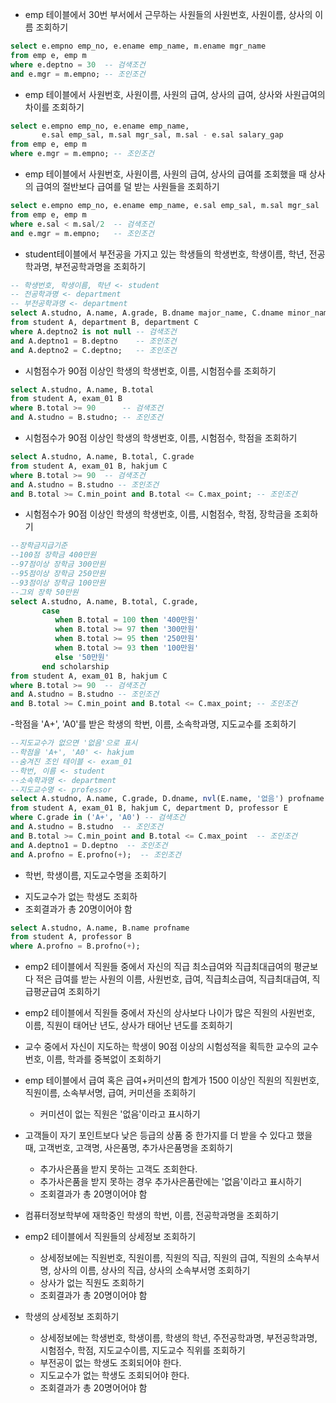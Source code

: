 - emp 테이블에서 30번 부서에서 근무하는 사원들의 사원번호, 사원이름, 상사의 이름 조회하기
```sql
select e.empno emp_no, e.ename emp_name, m.ename mgr_name 
from emp e, emp m 
where e.deptno = 30  -- 검색조건
and e.mgr = m.empno; -- 조인조건 
```

- emp 테이블에서 사원번호, 사원이름, 사원의 급여, 상사의 급여, 상사와 사원급여의 차이를 조회하기
```sql
select e.empno emp_no, e.ename emp_name, 
       e.sal emp_sal, m.sal mgr_sal, m.sal - e.sal salary_gap 
from emp e, emp m 
where e.mgr = m.empno; -- 조인조건
```

- emp 테이블에서 사원번호, 사원이름, 사원의 급여, 상사의 급여를 조회했을 때 상사의 급여의 절반보다 급여를 덜 받는 사원들을 조회하기
```sql
select e.empno emp_no, e.ename emp_name, e.sal emp_sal, m.sal mgr_sal
from emp e, emp m
where e.sal < m.sal/2  -- 검색조건
and e.mgr = m.empno;   -- 조인조건
```

- student테이블에서 부전공을 가지고 있는 학생들의 학생번호, 학생이름, 학년, 전공학과명, 부전공학과명을 조회하기
```sql
-- 학생번호, 학생이름, 학년 <- student
-- 전공학과명 <- department
-- 부전공학과명 <- department
select A.studno, A.name, A.grade, B.dname major_name, C.dname minor_name
from student A, department B, department C 
where A.deptno2 is not null -- 검색조건
and A.deptno1 = B.deptno    -- 조인조건
and A.deptno2 = C.deptno;   -- 조인조건
```
- 시험점수가 90점 이상인 학생의 학생번호, 이름, 시험점수를 조회하기
```sql
select A.studno, A.name, B.total
from student A, exam_01 B 
where B.total >= 90      -- 검색조건
and A.studno = B.studno; -- 조인조건
```

- 시험점수가 90점 이상인 학생의 학생번호, 이름, 시험점수, 학점을 조회하기
```sql
select A.studno, A.name, B.total, C.grade 
from student A, exam_01 B, hakjum C
where B.total >= 90  -- 검색조건
and A.studno = B.studno -- 조인조건
and B.total >= C.min_point and B.total <= C.max_point; -- 조인조건
```

- 시험점수가 90점 이상인 학생의 학생번호, 이름, 시험점수, 학점, 장학금을 조회하기
```sql
--장학금지급기준
--100점 장학금 400만원
--97점이상 장학금 300만원
--95점이상 장학금 250만원
--93점이상 장학금 100만원
--그외 장학 50만원
select A.studno, A.name, B.total, C.grade,
       case 
          when B.total = 100 then '400만원'
          when B.total >= 97 then '300만원'
          when B.total >= 95 then '250만원'
          when B.total >= 93 then '100만원'
          else '50만원'
       end scholarship
from student A, exam_01 B, hakjum C  
where B.total >= 90  -- 검색조건
and A.studno = B.studno -- 조인조건
and B.total >= C.min_point and B.total <= C.max_point; -- 조인조건
```

-학점을 'A+', 'A0'를 받은 학생의 학번, 이름, 소속학과명, 지도교수를 조회하기
```sql
--지도교수가 없으면 '없음'으로 표시
--학점을 'A+', 'A0' <- hakjum
--숨겨진 조인 테이블 <- exam_01
--학번, 이름 <- student
--소속학과명 <- department
--지도교수명 <- professor
select A.studno, A.name, C.grade, D.dname, nvl(E.name, '없음') profname
from student A, exam_01 B, hakjum C, department D, professor E 
where C.grade in ('A+', 'A0') -- 검색조건
and A.studno = B.studno  -- 조인조건
and B.total >= C.min_point and B.total <= C.max_point  -- 조인조건
and A.deptno1 = D.deptno  -- 조인조건 
and A.profno = E.profno(+);  -- 조인조건
```

- 학번, 학생이름, 지도교수명을 조회하기
 + 지도교수가 없는 학생도 조회하
 + 조회결과가 총 20명이어야 함
```sql
select A.studno, A.name, B.name profname
from student A, professor B 
where A.profno = B.profno(+);
```

- emp2 테이블에서 직원들 중에서 자신의 직급 최소급여와 직급최대급여의 평균보다 적은 급여를 받는 사원의 이름, 사원번호, 급여, 직급최소급여, 직급최대급여, 직급평균급여 조회하기

- emp2 테이블에서 직원들 중에서 자신의 상사보다 나이가 많은 직원의 사원번호, 이름, 직원이 태어난 년도, 상사가 태어난 년도를 조회하기

- 교수 중에서 자신이 지도하는 학생이 90점 이상의 시험성적을 획득한 교수의 교수번호, 이름, 학과를 중복없이 조회하기

- emp 테이블에서 급여 혹은 급여+커미션의 합계가 1500 이상인 직원의 직원번호, 직원이름, 소속부서명, 급여, 커미션을 조회하기
  + 커미션이 없는 직원은 '없음'이라고 표시하기

- 고객들이 자기 포인트보다 낮은 등급의 상품 중 한가지를 더 받을 수 있다고 했을 때, 고객번호, 고객명, 사은품명, 추가사은품명을 조회하기
  + 추가사은품을 받지 못하는 고객도 조회한다.
  + 추가사은품을 받지 못하는 경우 추가사은품란에는 '없음'이라고 표시하기
  + 조회결과가 총 20명이어야 함

- 컴퓨터정보학부에 재학중인 학생의 학번, 이름, 전공학과명을 조회하기

- emp2 테이블에서 직원들의 상세정보 조회하기
  + 상세정보에는 직원번호, 직원이름, 직원의 직급, 직원의 급여, 직원의 소속부서명, 상사의 이름, 상사의 직급, 상사의 소속부서명 조회하기
  + 상사가 없는 직원도 조회하기
  + 조회결과가 총 20명이어야 함

- 학생의 상세정보 조회하기
  + 상세정보에는 학생번호, 학생이름, 학생의 학년, 주전공학과명, 부전공학과명, 시험점수, 학점, 지도교수이름, 지도교수 직위를 조회하기
  + 부전공이 없는 학생도 조회되어야 한다.
  + 지도교수가 없는 학생도 조회되어야 한다.
  + 조회결과가 총 20명어어야 함
